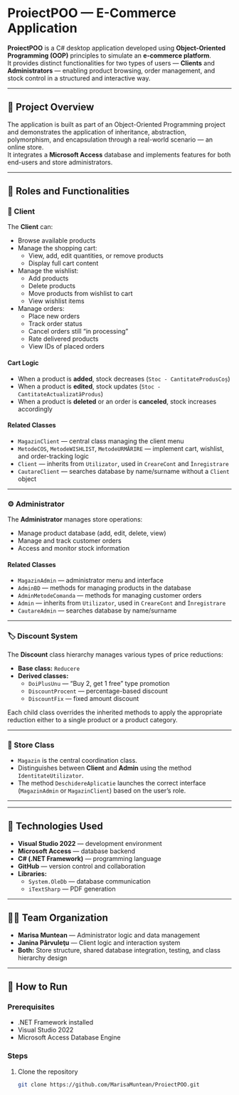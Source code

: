 # ProiectPOO — E-Commerce Application

**ProiectPOO** is a C# desktop application developed using **Object-Oriented Programming (OOP)** principles to simulate an **e-commerce platform**.  
It provides distinct functionalities for two types of users — **Clients** and **Administrators** — enabling product browsing, order management, and stock control in a structured and interactive way.

---

## 🧭 Project Overview

The application is built as part of an Object-Oriented Programming project and demonstrates the application of inheritance, abstraction, polymorphism, and encapsulation through a real-world scenario — an online store.  
It integrates a **Microsoft Access** database and implements features for both end-users and store administrators.

---

## 👥 Roles and Functionalities

### 🛒 Client
The **Client** can:
- Browse available products  
- Manage the shopping cart:
  - View, add, edit quantities, or remove products  
  - Display full cart content  
- Manage the wishlist:
  - Add products  
  - Delete products  
  - Move products from wishlist to cart  
  - View wishlist items  
- Manage orders:
  - Place new orders  
  - Track order status  
  - Cancel orders still “in processing”  
  - Rate delivered products  
  - View IDs of placed orders  

#### Cart Logic
- When a product is **added**, stock decreases (`Stoc - CantitateProdusCoș`)  
- When a product is **edited**, stock updates (`Stoc - CantitateActualizatăProdus`)  
- When a product is **deleted** or an order is **canceled**, stock increases accordingly  

#### Related Classes
- `MagazinClient` — central class managing the client menu  
- `MetodeCOS`, `MetodeWISHLIST`, `MetodeURMĂRIRE` — implement cart, wishlist, and order-tracking logic  
- `Client` — inherits from `Utilizator`, used in `CreareCont` and `Înregistrare`  
- `CautareClient` — searches database by name/surname without a `Client` object  

---

### ⚙️ Administrator
The **Administrator** manages store operations:
- Manage product database (add, edit, delete, view)
- Manage and track customer orders
- Access and monitor stock information  

#### Related Classes
- `MagazinAdmin` — administrator menu and interface  
- `AdminBD` — methods for managing products in the database  
- `AdminMetodeComanda` — methods for managing customer orders  
- `Admin` — inherits from `Utilizator`, used in `CreareCont` and `Înregistrare`  
- `CautareAdmin` — searches database by name/surname  

---

### 🏷 Discount System
The **Discount** class hierarchy manages various types of price reductions:
- **Base class:** `Reducere`  
- **Derived classes:**  
  - `DoiPlusUnu` — “Buy 2, get 1 free” type promotion  
  - `DiscountProcent` — percentage-based discount  
  - `DiscountFix` — fixed amount discount  

Each child class overrides the inherited methods to apply the appropriate reduction either to a single product or a product category.

---

### 🏬 Store Class
- `Magazin` is the central coordination class.  
- Distinguishes between **Client** and **Admin** using the method `IdentitateUtilizator`.  
- The method `DeschidereAplicatie` launches the correct interface (`MagazinAdmin` or `MagazinClient`) based on the user’s role.

---


---

## 🧰 Technologies Used

- **Visual Studio 2022** — development environment  
- **Microsoft Access** — database backend  
- **C# (.NET Framework)** — programming language  
- **GitHub** — version control and collaboration  
- **Libraries:**  
  - `System.OleDb` — database communication  
  - `iTextSharp` — PDF generation  

---

## 👩‍💻 Team Organization

- **Marisa Muntean** — Administrator logic and data management  
- **Janina Pârvuleţu** — Client logic and interaction system  
- **Both:** Store structure, shared database integration, testing, and class hierarchy design  

---

## 🚀 How to Run

### Prerequisites
- .NET Framework installed  
- Visual Studio 2022  
- Microsoft Access Database Engine  

### Steps
1. Clone the repository  
   ```bash
   git clone https://github.com/MarisaMuntean/ProiectPOO.git

